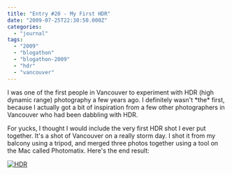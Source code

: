 ```yaml
---
title: "Entry #20 - My First HDR"
date: "2009-07-25T22:30:50.000Z"
categories: 
  - "journal"
tags: 
  - "2009"
  - "blogathon"
  - "blogathon-2009"
  - "hdr"
  - "vancouver"
---
```


I was one of the first people in Vancouver to experiment with HDR (high dynamic range) photography a few years ago. I definitely wasn't \*the\* first, because I actually got a bit of inspiration from a few other photographers in Vancouver who had been dabbling with HDR.

For yucks, I thought I would include the very first HDR shot I ever put together. It's a shot of Vancouver on a really storm day. I shot it from my balcony using a tripod, and merged three photos together using a tool on the Mac called Photomatix. Here's the end result:

[![HDR](http://farm1.static.flickr.com/149/394791942_8ff951a3aa.jpg?v=0)](http://www.flickr.com/photos/duanestorey/394791942/)
